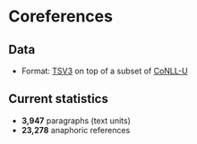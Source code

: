 # Coreferences

## Data

* Format: [TSV3](https://webanno.github.io/webanno/releases/3.2.2/docs/user-guide.html#_file_body_annotations) on top of a subset of [CoNLL-U](http://universaldependencies.org/format.html)

## Current statistics

* __3,947__ paragraphs (text units)
* __23,278__ anaphoric references

